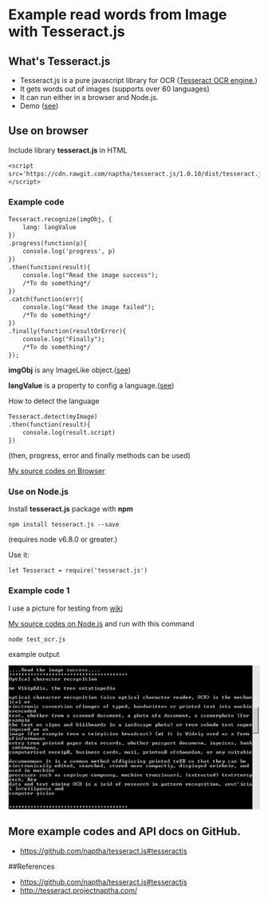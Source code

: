 # Example read words from Image with Tesseract.js

## What's Tesseract.js

* Tesseract.js is a pure javascript library for OCR ([Tesseract OCR engine.](https://github.com/tesseract-ocr/tesseract)) 
* It gets words out of images (supports over 60 languages) 
* It can run either in a browser and Node.js.
* Demo ([see](http://tesseract.projectnaptha.com/))

## Use on browser

Include library __tesseract.js__ in HTML
 
```
<script src='https://cdn.rawgit.com/naptha/tesseract.js/1.0.10/dist/tesseract.js'></script>
```
### Example code

```
Tesseract.recognize(imgObj, {
	lang: langValue    
})
.progress(function(p){
	console.log('progress', p)
})
.then(function(result){	
	console.log("Read the image success");		
	/*To do something*/			
})
.catch(function(err){
	console.log("Read the image failed");
	/*To do something*/			
})
.finally(function(resultOrError){		
	console.log("Finally");
	/*To do something*/
});
```

__imgObj__ is any ImageLike object.([see](https://github.com/naptha/tesseract.js#imagelike))

__langValue__ is a property to config a language.([see](https://github.com/naptha/tesseract.js/blob/master/docs/tesseract_lang_list.md))

How to detect the language

```
Tesseract.detect(myImage)
.then(function(result){
    console.log(result.script)
})
```

(then, progress, error and finally methods  can be used)

[My source codes on Browser](index.html)

### Use on Node.js

Install __tesseract.js__ package  with __npm__

```
npm install tesseract.js --save
```

(requires node v6.8.0 or greater.)

Use it:

```
let Tesseract = require('tesseract.js')
```

### Example code 1

I use a picture for testing from [wiki](https://en.wikipedia.org/wiki/Optical_character_recognition)

[My source codes on Node.js](test_ocr.js) and run with this command

```
node test_ocr.js
```

example output

![example oupt node.js](img/example_output_nodejs.PNG)


## More example codes and API docs on GitHub.

* https://github.com/naptha/tesseract.js#tesseractjs

##References

* https://github.com/naptha/tesseract.js#tesseractjs
* http://tesseract.projectnaptha.com/
